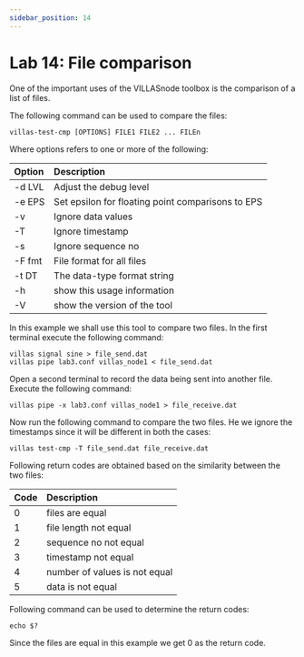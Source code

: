 ```yaml
---
sidebar_position: 14
---
```


# Lab 14: File comparison

One of the important uses of the VILLASnode toolbox is the comparison of a list of files.

The following command can be used to compare the files:

```shell
villas-test-cmp [OPTIONS] FILE1 FILE2 ... FILEn
```

Where options refers to one or more of the following: 

| Option  | Description                                         |
| :---	  | :---                                                |
| -d LVL  | Adjust the debug level                              |
| -e EPS  | Set epsilon for floating point comparisons to EPS   |
| -v      | Ignore data values                                  |
| -T      | Ignore timestamp                                    |
| -s      | Ignore sequence no                                  |
| -F fmt  | File format for all files                           |
| -t DT   | The data-type format string                         |
| -h      | show this usage information                         |
| -V      | show the version of the tool                        |

In this example we shall use this tool to compare two files. In the first terminal execute the following command: 

```shell
villas signal sine > file_send.dat
villas pipe lab3.conf villas_node1 < file_send.dat
```

Open a second terminal to record the data being sent into another file. Execute the following command: 

```shell
villas pipe -x lab3.conf villas_node1 > file_receive.dat
```

Now run the following command to compare the two files. He we ignore the timestamps since it will be different in both the cases:

```shell
villas test-cmp -T file_send.dat file_receive.dat
```

Following return codes are obtained based on the similarity between the two files:

| Code | Description |
|:--   |:-- |
| 0    | files are equal  |
| 1    | file length not equal |
| 2    | sequence no not equal |
| 3    | timestamp not equal |
| 4    | number of values is not equal |
| 5    | data is not equal |
  
Following command can be used to determine the return codes:

```shell
echo $?
```

Since the files are equal in this example we get 0 as the return code. 
